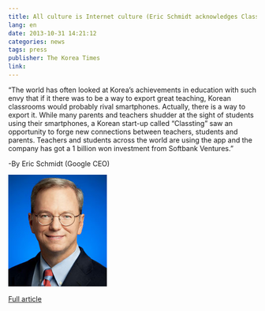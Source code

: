 ```yaml
---
title: All culture is Internet culture (Eric Schmidt acknowledges Classting)
lang: en
date: 2013-10-31 14:21:12
categories: news
tags: press
publisher: The Korea Times
link:
---
```

“The world has often looked at Korea’s achievements in education<!-- more --> with such envy that if it there was to be a way to export great teaching, Korean classrooms would probably rival smartphones. Actually, there is a way to export it. While many parents and teachers shudder at the sight of students using their smartphones, a Korean start-up called “Classting” saw an opportunity to forge new connections between teachers, students and parents. Teachers and students across the world are using the app and the company has got a 1 billion won investment from Softbank Ventures.”

-By Eric Schmidt (Google CEO)

![](/images/posts/131031_p01_all.jpg)

[Full article](http://www.koreatimes.co.kr/www/news/tech/2013/11/133_145293.html)
